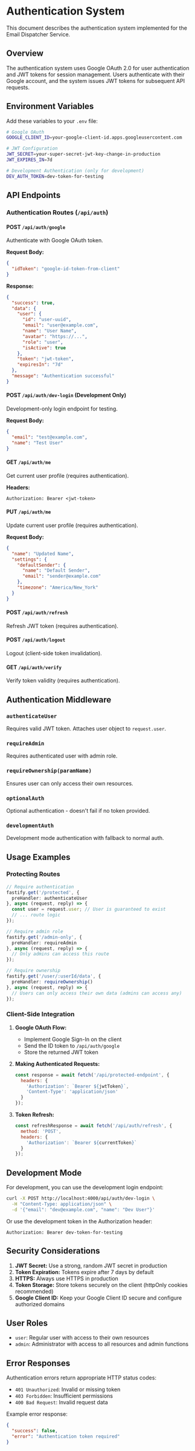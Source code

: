 # Authentication System

This document describes the authentication system implemented for the Email Dispatcher Service.

## Overview

The authentication system uses Google OAuth 2.0 for user authentication and JWT tokens for session management. Users authenticate with their Google account, and the system issues JWT tokens for subsequent API requests.

## Environment Variables

Add these variables to your `.env` file:

```bash
# Google OAuth
GOOGLE_CLIENT_ID=your-google-client-id.apps.googleusercontent.com

# JWT Configuration
JWT_SECRET=your-super-secret-jwt-key-change-in-production
JWT_EXPIRES_IN=7d

# Development Authentication (only for development)
DEV_AUTH_TOKEN=dev-token-for-testing
```

## API Endpoints

### Authentication Routes (`/api/auth`)

#### POST `/api/auth/google`
Authenticate with Google OAuth token.

**Request Body:**
```json
{
  "idToken": "google-id-token-from-client"
}
```

**Response:**
```json
{
  "success": true,
  "data": {
    "user": {
      "id": "user-uuid",
      "email": "user@example.com",
      "name": "User Name",
      "avatar": "https://...",
      "role": "user",
      "isActive": true
    },
    "token": "jwt-token",
    "expiresIn": "7d"
  },
  "message": "Authentication successful"
}
```

#### POST `/api/auth/dev-login` (Development Only)
Development-only login endpoint for testing.

**Request Body:**
```json
{
  "email": "test@example.com",
  "name": "Test User"
}
```

#### GET `/api/auth/me`
Get current user profile (requires authentication).

**Headers:**
```
Authorization: Bearer <jwt-token>
```

#### PUT `/api/auth/me`
Update current user profile (requires authentication).

**Request Body:**
```json
{
  "name": "Updated Name",
  "settings": {
    "defaultSender": {
      "name": "Default Sender",
      "email": "sender@example.com"
    },
    "timezone": "America/New_York"
  }
}
```

#### POST `/api/auth/refresh`
Refresh JWT token (requires authentication).

#### POST `/api/auth/logout`
Logout (client-side token invalidation).

#### GET `/api/auth/verify`
Verify token validity (requires authentication).

## Authentication Middleware

### `authenticateUser`
Requires valid JWT token. Attaches user object to `request.user`.

### `requireAdmin`
Requires authenticated user with admin role.

### `requireOwnership(paramName)`
Ensures user can only access their own resources.

### `optionalAuth`
Optional authentication - doesn't fail if no token provided.

### `developmentAuth`
Development mode authentication with fallback to normal auth.

## Usage Examples

### Protecting Routes

```typescript
// Require authentication
fastify.get('/protected', {
  preHandler: authenticateUser
}, async (request, reply) => {
  const user = request.user; // User is guaranteed to exist
  // ... route logic
});

// Require admin role
fastify.get('/admin-only', {
  preHandler: requireAdmin
}, async (request, reply) => {
  // Only admins can access this route
});

// Require ownership
fastify.get('/user/:userId/data', {
  preHandler: requireOwnership()
}, async (request, reply) => {
  // Users can only access their own data (admins can access any)
});
```

### Client-Side Integration

1. **Google OAuth Flow:**
   - Implement Google Sign-In on the client
   - Send the ID token to `/api/auth/google`
   - Store the returned JWT token

2. **Making Authenticated Requests:**
   ```javascript
   const response = await fetch('/api/protected-endpoint', {
     headers: {
       'Authorization': `Bearer ${jwtToken}`,
       'Content-Type': 'application/json'
     }
   });
   ```

3. **Token Refresh:**
   ```javascript
   const refreshResponse = await fetch('/api/auth/refresh', {
     method: 'POST',
     headers: {
       'Authorization': `Bearer ${currentToken}`
     }
   });
   ```

## Development Mode

For development, you can use the development login endpoint:

```bash
curl -X POST http://localhost:4000/api/auth/dev-login \
  -H "Content-Type: application/json" \
  -d '{"email": "dev@example.com", "name": "Dev User"}'
```

Or use the development token in the Authorization header:
```
Authorization: Bearer dev-token-for-testing
```

## Security Considerations

1. **JWT Secret:** Use a strong, random JWT secret in production
2. **Token Expiration:** Tokens expire after 7 days by default
3. **HTTPS:** Always use HTTPS in production
4. **Token Storage:** Store tokens securely on the client (httpOnly cookies recommended)
5. **Google Client ID:** Keep your Google Client ID secure and configure authorized domains

## User Roles

- `user`: Regular user with access to their own resources
- `admin`: Administrator with access to all resources and admin functions

## Error Responses

Authentication errors return appropriate HTTP status codes:

- `401 Unauthorized`: Invalid or missing token
- `403 Forbidden`: Insufficient permissions
- `400 Bad Request`: Invalid request data

Example error response:
```json
{
  "success": false,
  "error": "Authentication token required"
}
```

